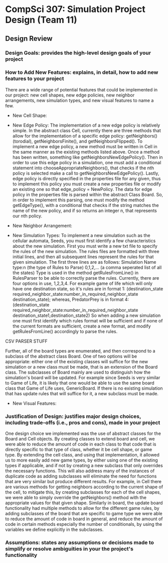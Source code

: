 CompSci 307: Simulation Project Design (Team 11)
================================================



## Design Review


### Design Goals: provides the high-level design goals of your project




### How to Add New Features: explains, in detail, how to add new features to your project
There are a wide range of potential features that could be implemented in our project: new cell shapes, new edge policies,
new neighbor arrangements, new simulation types, and new visual features to name a few.

* New Cell Shape:


* New Edge Policy:
The implementation of a new edge policy is relatively simple. In the abstract class Cell, currently there are
three methods that allow for the implementation of a specific edge policy: getNeighbors() (torodial),
getNeighborsFinite(), and getNeighborsFlipped(). To implement a new edge policy, a new method must be written in
Cell in the same manner as the existing methods listed above. Once a method has been written, something like
getNeighborsNewEdgePolicy(). Then in order to use this edge policy in a simulation, one must add a conditional
statement into chooseAppropriateNeighbors(), that checks if the nth policy is selected make a call to
getNeighborsNewEdgePolicy(). Lastly, edge policy is directly specified in the properties file for any given,
thus to implement this policy you must create a new properties file or modify an existing one so that
edge_policy = NewPolicy. The data for edge policy in the properties file is parsed within the abstract Class Board.
So, in order to implement this parsing, one must modify the method getEdgeType(), with a conditional that checks
if the string matches the name of the new policy, and if so returns an integer n, that represents our nth policy.

* New Neighbor Arrangement:

* New Simulation Types:
To implement a new simulation such as the cellular automata, Seeds, you must first identify a few
characteristics about the new simulation. First you must write a new txt file to specify the rules of the new simulation.
The rules files are formatted with three initial lines, and then all subsequent lines represent the rules for that given
simulation. The first three lines are as follows:
    Simulation Name
    type:n (the type of Rules to Parse)
    0,1,2,...  (a comma seperated list of all the states)
Type is used in the method getRulesFromLine() in RulesParser to be able to correctly parse the rules. Currently, there
are four options in use, 1,2,3,4. For example game of life which will only have one destination state, so it's rules
are in format 1: (destination_state required_neighbor_state:number_in_required_neighbor_state destination_state); whereas,
PredatorPrey is in format 4: (destination_state required_neighbor_state:number_in_required_neighbor_state destination_state1,destination_state2)
So when adding a new simulation one must first identify which rules format will be sufficient and if none of the current
formats are sufficient, create a new format, and modify getRulesFromLine() accordingly to parse the rules.

CSV PARSER STUFF

Further, all of the board types are enumerated, and then correspond to a subclass of the abstract class Board. One of two options
will be appropriate: either one of the existing classes will suffice for the new simulation or a new class must be made,
that is an extension of the Board class. The subclasses of Board mainly are used to distinguish how the simulation's board
will be updated. For example since Seeds is very similar to Game of Life, it is likely that one would be able to use the
same board class that Game of Life uses, GenericBoard. If there is no existing simulation that has update rules that will
suffice for it, a new subclass must be made.


* New Visual Features:



### Justification of Design: justifies major design choices, including trade-offs (i.e., pros and cons), made in your project

One design choice we implemented was the use of abstract classes for the Board and Cell objects. By creating classes to
extend board and cell, we were able to reduce the amount of code in each class to that code that is directly specific to
that type of class, whether it be cell shape, or game type. By extending the cell class, and using that implementation,
it allowed us to more easily add new game types, by either using one of the existing types if applicable,
and if not by creating a new subclass that only overrides the necessary functions. This will also address many of the
instances of duplicate code as adding subclasses will eliminate the need for functions that are very similar but produce
different results. For example, in Cell there are various methods for getting neighbors according to the current shape
of the cell, to mitigate this, by creating subclasses for each of the cell shapes, we were able to simply override the
getNeighbors() method with the appropriate values for that given shape. Similarly in board, the update board
functionality had multiple methods to allow for the different game rules, by adding subclasses of the board that are
specific to game type we were able to reduce the amount of code in board in general, and reduce the amount of code in
certain methods especially the number of conditionals, by using the variables we define explicitly in the subclasses.


### Assumptions: states any assumptions or decisions made to simplify or resolve ambiguities in your the project's functionality